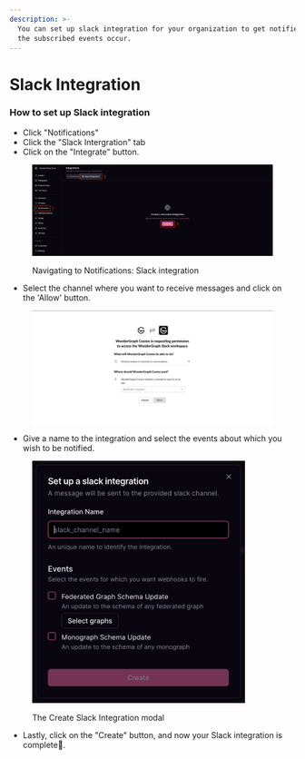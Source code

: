 ```yaml
---
description: >-
  You can set up slack integration for your organization to get notified when
  the subscribed events occur.
---
```


# Slack Integration

### How to set up Slack integration

* Click "Notifications"
* Click the "Slack Intergration" tab
* Click on the "Integrate" button.

<figure><img src="../../.gitbook/assets/Screenshot 2024-08-20 at 13.01.36.png" alt="A screenshot highlighting how to navigate to the &#x22;Integrate&#x22; button on the Notifications: Slack Integration page"><figcaption><p>Navigating to Notifications: Slack integration</p></figcaption></figure>

* Select the channel where you want to receive messages and click on the 'Allow' button.

<figure><img src="../../.gitbook/assets/image (92).png" alt=""><figcaption></figcaption></figure>

* Give a name to the integration and select the events about which you wish to be notified.

<figure><img src="../../.gitbook/assets/Screenshot 2024-08-20 at 13.13.42.png" alt="A screenshot displaying the &#x22;Create Slack Integration&#x22; modal" width="375"><figcaption><p>The Create Slack Integration modal</p></figcaption></figure>

* Lastly, click on the "Create" button, and now your Slack integration is complete:tada:.
